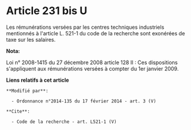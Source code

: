 # Article 231 bis U

Les rémunérations versées par les centres techniques industriels mentionnés à l'article L. 521-1 du code de la recherche sont
exonérées de taxe sur les salaires.

**Nota:**

Loi n° 2008-1415 du 27 décembre 2008 article 128 II : Ces dispositions s'appliquent aux rémunérations versées à compter du
1er janvier 2009.

**Liens relatifs à cet article**

	**Modifié par**:

	  - Ordonnance n°2014-135 du 17 février 2014 - art. 3 (V)

	**Cite**:

	  - Code de la recherche - art. L521-1 (V)

